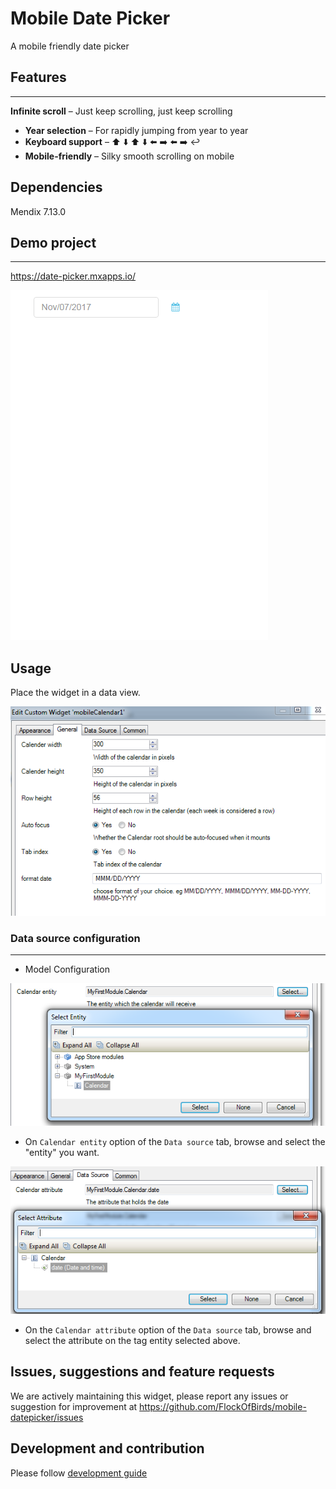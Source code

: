 # Mobile Date Picker
A mobile friendly date picker  

## Features
---
 **Infinite scroll** – Just keep scrolling, just keep scrolling
* **Year selection** – For rapidly jumping from year to year
* **Keyboard support** – ⬆️ ⬇️ ⬆️ ⬇️ ⬅️ ➡️ ⬅️ ➡️ ↩️
* **Mobile-friendly** – Silky smooth scrolling on mobile

## Dependencies
Mendix 7.13.0

## Demo project
---
https://date-picker.mxapps.io/

![Demo](assets/Demo.gif)

## Usage
Place the widget in a data view.

![General](assets/General.PNG)

### Data source configuration
---

 - Model Configuration

![Data source](/assets/EntitySource.png)
 - On `Calendar entity` option of the `Data source` tab, browse and 
 select the "entity" you want.
 
 ![Data source](/assets/Attribute.png)
 
 - On the `Calendar attribute` option of the `Data source` tab, browse and 
 select the attribute on the tag entity selected above. 

## Issues, suggestions and feature requests
We are actively maintaining this widget, please report any issues or suggestion for improvement at https://github.com/FlockOfBirds/mobile-datepicker/issues

## Development and contribution
Please follow [development guide](/development.md)

